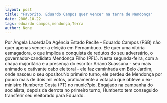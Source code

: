 ```yaml
---
layout: post
title: "Favorito, Eduardo Campos quer vencer na terra de Mendonça"
date: 2006-10-22
tags: eduardo campos,mendonça,Terra
author: None
---
```

Por Ângela LacerdaDa Agência Estado
Recife - Eduardo Campos (PSB) não quer apenas vencer a eleição em Pernambuco. Ele quer uma vitória esmagadora, o que implica a conquista de redutos do seu adversário, o governador-candidato Mendonça Filho (PFL). 
Nesta segunda-feira, com a chapa majoritária e a presença do escritor Ariano Suassuna - seu mais animado e cativante cabo eleitoral - ele faz caminhada em Belo Jardim, onde nasceu o seu opositor.No primeiro turno, ele perdeu de Mendonça por pouco mais de dois mil votos, praticamente a votação que obteve o ex-ministro Humberto Costa (PT) no munic?pio. 
Engajado na campanha do socialista, depois da derrota no primeiro turno, Humberto tem conseguido transferir seu eleitorado para Eduardo. 